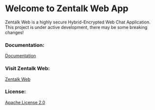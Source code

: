 # Welcome to Zentalk Web App

Zentalk Web is a highly secure Hybrid-Encrypted Web Chat Application.
This project is under active development, there may be some breaking changes!

### Documentation:

[Documentation](https://docs.zentachain.io/zentalk/zentalk-web)

### Visit Zentalk Web:

[Zentalk Web](https://zentalk.chat)

### License:

[Apache License 2.0](https://github.com/ZentaChain/Zentalk-Web/blob/master/LICENSE)
